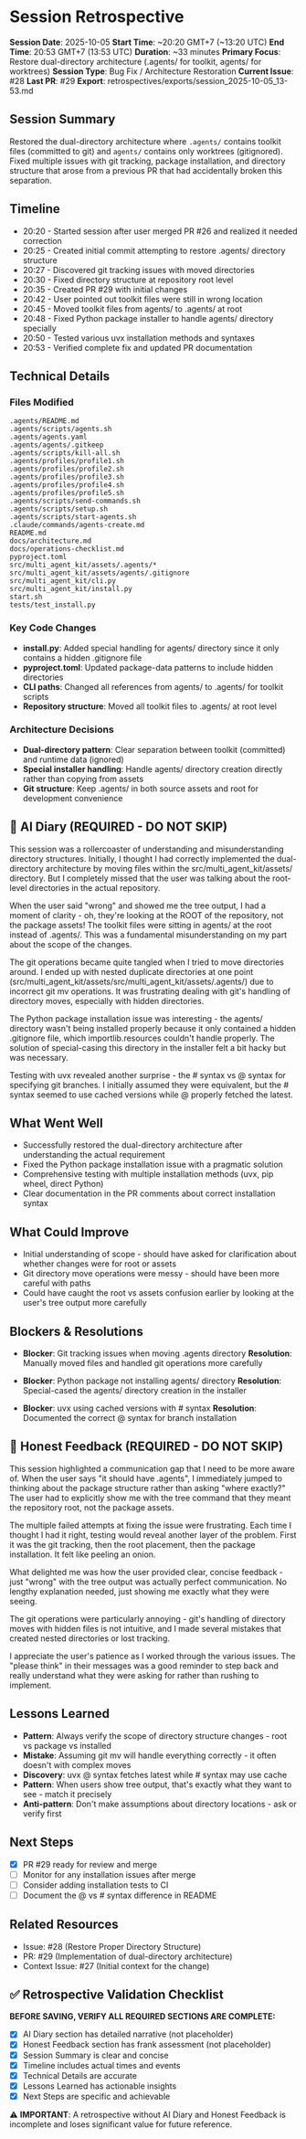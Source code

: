 # Session Retrospective

**Session Date**: 2025-10-05
**Start Time**: ~20:20 GMT+7 (~13:20 UTC)
**End Time**: 20:53 GMT+7 (13:53 UTC)
**Duration**: ~33 minutes
**Primary Focus**: Restore dual-directory architecture (.agents/ for toolkit, agents/ for worktrees)
**Session Type**: Bug Fix / Architecture Restoration
**Current Issue**: #28
**Last PR**: #29
**Export**: retrospectives/exports/session_2025-10-05_13-53.md

## Session Summary
Restored the dual-directory architecture where `.agents/` contains toolkit files (committed to git) and `agents/` contains only worktrees (gitignored). Fixed multiple issues with git tracking, package installation, and directory structure that arose from a previous PR that had accidentally broken this separation.

## Timeline
- 20:20 - Started session after user merged PR #26 and realized it needed correction
- 20:25 - Created initial commit attempting to restore .agents/ directory structure
- 20:27 - Discovered git tracking issues with moved directories
- 20:30 - Fixed directory structure at repository root level
- 20:35 - Created PR #29 with initial changes
- 20:42 - User pointed out toolkit files were still in wrong location
- 20:45 - Moved toolkit files from agents/ to .agents/ at root
- 20:48 - Fixed Python package installer to handle agents/ directory specially
- 20:50 - Tested various uvx installation methods and syntaxes
- 20:53 - Verified complete fix and updated PR documentation

## Technical Details

### Files Modified
```
.agents/README.md
.agents/scripts/agents.sh
.agents/agents.yaml
.agents/agents/.gitkeep
.agents/scripts/kill-all.sh
.agents/profiles/profile1.sh
.agents/profiles/profile2.sh
.agents/profiles/profile3.sh
.agents/profiles/profile4.sh
.agents/profiles/profile5.sh
.agents/scripts/send-commands.sh
.agents/scripts/setup.sh
.agents/scripts/start-agents.sh
.claude/commands/agents-create.md
README.md
docs/architecture.md
docs/operations-checklist.md
pyproject.toml
src/multi_agent_kit/assets/.agents/*
src/multi_agent_kit/assets/agents/.gitignore
src/multi_agent_kit/cli.py
src/multi_agent_kit/install.py
start.sh
tests/test_install.py
```

### Key Code Changes
- **install.py**: Added special handling for agents/ directory since it only contains a hidden .gitignore file
- **pyproject.toml**: Updated package-data patterns to include hidden directories
- **CLI paths**: Changed all references from agents/ to .agents/ for toolkit scripts
- **Repository structure**: Moved all toolkit files to .agents/ at root level

### Architecture Decisions
- **Dual-directory pattern**: Clear separation between toolkit (committed) and runtime data (ignored)
- **Special installer handling**: Handle agents/ directory creation directly rather than copying from assets
- **Git structure**: Keep .agents/ in both source assets and root for development convenience

## 📝 AI Diary (REQUIRED - DO NOT SKIP)
This session was a rollercoaster of understanding and misunderstanding directory structures. Initially, I thought I had correctly implemented the dual-directory architecture by moving files within the src/multi_agent_kit/assets/ directory. But I completely missed that the user was talking about the root-level directories in the actual repository.

When the user said "wrong" and showed me the tree output, I had a moment of clarity - oh, they're looking at the ROOT of the repository, not the package assets! The toolkit files were sitting in agents/ at the root instead of .agents/. This was a fundamental misunderstanding on my part about the scope of the changes.

The git operations became quite tangled when I tried to move directories around. I ended up with nested duplicate directories at one point (src/multi_agent_kit/assets/src/multi_agent_kit/assets/.agents/) due to incorrect git mv operations. It was frustrating dealing with git's handling of directory moves, especially with hidden directories.

The Python package installation issue was interesting - the agents/ directory wasn't being installed properly because it only contained a hidden .gitignore file, which importlib.resources couldn't handle properly. The solution of special-casing this directory in the installer felt a bit hacky but was necessary.

Testing with uvx revealed another surprise - the # syntax vs @ syntax for specifying git branches. I initially assumed they were equivalent, but the # syntax seemed to use cached versions while @ properly fetched the latest.

## What Went Well
- Successfully restored the dual-directory architecture after understanding the actual requirement
- Fixed the Python package installation issue with a pragmatic solution
- Comprehensive testing with multiple installation methods (uvx, pip wheel, direct Python)
- Clear documentation in the PR comments about correct installation syntax

## What Could Improve
- Initial understanding of scope - should have asked for clarification about whether changes were for root or assets
- Git directory move operations were messy - should have been more careful with paths
- Could have caught the root vs assets confusion earlier by looking at the user's tree output more carefully

## Blockers & Resolutions
- **Blocker**: Git tracking issues when moving .agents directory
  **Resolution**: Manually moved files and handled git operations more carefully

- **Blocker**: Python package not installing agents/ directory
  **Resolution**: Special-cased the agents/ directory creation in the installer

- **Blocker**: uvx using cached versions with # syntax
  **Resolution**: Documented the correct @ syntax for branch installation

## 💭 Honest Feedback (REQUIRED - DO NOT SKIP)
This session highlighted a communication gap that I need to be more aware of. When the user says "it should have .agents", I immediately jumped to thinking about the package structure rather than asking "where exactly?" The user had to explicitly show me with the tree command that they meant the repository root, not the package assets.

The multiple failed attempts at fixing the issue were frustrating. Each time I thought I had it right, testing would reveal another layer of the problem. First it was the git tracking, then the root placement, then the package installation. It felt like peeling an onion.

What delighted me was how the user provided clear, concise feedback - just "wrong" with the tree output was actually perfect communication. No lengthy explanation needed, just showing me exactly what they were seeing.

The git operations were particularly annoying - git's handling of directory moves with hidden files is not intuitive, and I made several mistakes that created nested directories or lost tracking.

I appreciate the user's patience as I worked through the various issues. The "please think" in their messages was a good reminder to step back and really understand what they were asking for rather than rushing to implement.

## Lessons Learned
- **Pattern**: Always verify the scope of directory structure changes - root vs package vs installed
- **Mistake**: Assuming git mv will handle everything correctly - it often doesn't with complex moves
- **Discovery**: uvx @ syntax fetches latest while # syntax may use cache
- **Pattern**: When users show tree output, that's exactly what they want to see - match it precisely
- **Anti-pattern**: Don't make assumptions about directory locations - ask or verify first

## Next Steps
- [x] PR #29 ready for review and merge
- [ ] Monitor for any installation issues after merge
- [ ] Consider adding installation tests to CI
- [ ] Document the @ vs # syntax difference in README

## Related Resources
- Issue: #28 (Restore Proper Directory Structure)
- PR: #29 (Implementation of dual-directory architecture)
- Context Issue: #27 (Initial context for the change)

## ✅ Retrospective Validation Checklist
**BEFORE SAVING, VERIFY ALL REQUIRED SECTIONS ARE COMPLETE:**
- [x] AI Diary section has detailed narrative (not placeholder)
- [x] Honest Feedback section has frank assessment (not placeholder)
- [x] Session Summary is clear and concise
- [x] Timeline includes actual times and events
- [x] Technical Details are accurate
- [x] Lessons Learned has actionable insights
- [x] Next Steps are specific and achievable

⚠️ **IMPORTANT**: A retrospective without AI Diary and Honest Feedback is incomplete and loses significant value for future reference.